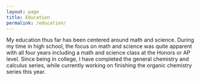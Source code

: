 ```yaml
---
layout: page
title: Education
permalink: /education/
---
```

My education thus far has been centered around math and science. During my time in high school, the focus on math and science was quite apparent with all four years including a math and science class at the Honors or AP level. Since being in college, I have completed the general chemistry and calculus series, while currently working on finishing the organic chemistry series this year. 
